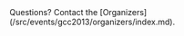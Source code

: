 <div class='center'>Questions? Contact the [Organizers](/src/events/gcc2013/organizers/index.md).</div>
